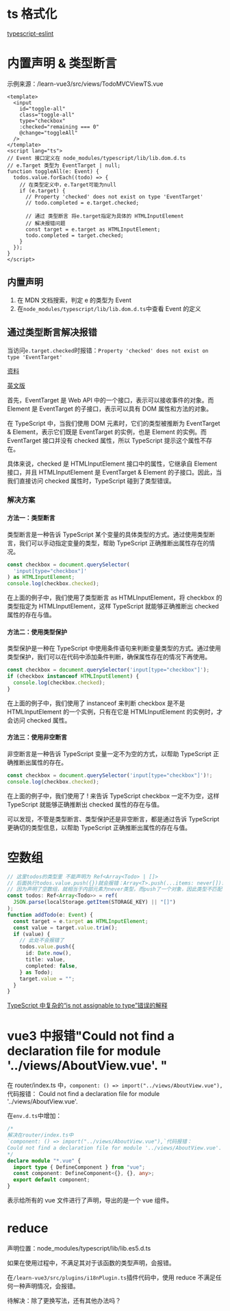 # ts 格式化

[typescript-eslint](http://typescript-eslint.io)

# 内置声明 & 类型断言

示例来源：/learn-vue3/src/views/TodoMVCViewTS.vue

```vue
<template>
  <input
    id="toggle-all"
    class="toggle-all"
    type="checkbox"
    :checked="remaining === 0"
    @change="toggleAll"
  />
</template>
<script lang="ts">
// Event 接口定义在 node_modules/typescript/lib/lib.dom.d.ts
// e.Target 类型为 EventTarget | null;
function toggleAll(e: Event) {
  todos.value.forEach((todo) => {
    // 在类型定义中，e.Target可能为null
    if (e.target) {
      // Property 'checked' does not exist on type 'EventTarget'
      // todo.completed = e.target.checked;

      // 通过 类型断言 将e.target指定为具体的 HTMLInputElement
      // 解决报错问题
      const target = e.target as HTMLInputElement;
      todo.completed = target.checked;
    }
  });
}
</script>
```

## 内置声明

1. 在 MDN 文档搜索，判定 e 的类型为 Event
2. 在`node_modules/typescript/lib/lib.dom.d.ts`中查看 Event 的定义

## 通过类型断言解决报错

当访问`e.target.checked`时报错：`Property 'checked' does not exist on type 'EventTarget'`

[资料](https://geek-docs.com/typescript/typescript-questions/382_typescript_typescript_property_checked_does_not_exist_on_type_eventtarget_element_why_it_doesnt_exist.html)

[英文版](https://www.designcise.com/web/tutorial/how-to-fix-property-does-not-exist-on-type-eventtarget-typescript-error)

首先，EventTarget 是 Web API 中的一个接口，表示可以接收事件的对象。而 Element 是 EventTarget 的子接口，表示可以具有 DOM 属性和方法的对象。

在 TypeScript 中，当我们使用 DOM 元素时，它们的类型被推断为 EventTarget & Element，表示它们既是 EventTarget 的实例，也是 Element 的实例。而 EventTarget 接口并没有 checked 属性，所以 TypeScript 提示这个属性不存在。

具体来说，checked 是 HTMLInputElement 接口中的属性，它继承自 Element 接口，并且 HTMLInputElement 是 EventTarget & Element 的子接口。因此，当我们直接访问 checked 属性时，TypeScript 碰到了类型错误。

### 解决方案

#### 方法一：类型断言

类型断言是一种告诉 TypeScript 某个变量的具体类型的方式。通过使用类型断言，我们可以手动指定变量的类型，帮助 TypeScript 正确推断出属性存在的情况。

```ts
const checkbox = document.querySelector(
  'input[type="checkbox"]'
) as HTMLInputElement;
console.log(checkbox.checked);
```

在上面的例子中，我们使用了类型断言 as HTMLInputElement，将 checkbox 的类型指定为 HTMLInputElement，这样 TypeScript 就能够正确推断出 checked 属性的存在与值。

#### 方法二：使用类型保护

类型保护是一种在 TypeScript 中使用条件语句来判断变量类型的方式。通过使用类型保护，我们可以在代码中添加条件判断，确保属性存在的情况下再使用。

```ts
const checkbox = document.querySelector('input[type="checkbox"]');
if (checkbox instanceof HTMLInputElement) {
  console.log(checkbox.checked);
}
```

在上面的例子中，我们使用了 instanceof 来判断 checkbox 是不是 HTMLInputElement 的一个实例，只有在它是 HTMLInputElement 的实例时，才会访问 checked 属性。

#### 方法三：使用非空断言

非空断言是一种告诉 TypeScript 变量一定不为空的方式，以帮助 TypeScript 正确推断出属性的存在。

```ts
const checkbox = document.querySelector('input[type="checkbox"]')!;
console.log(checkbox.checked);
```

在上面的例子中，我们使用了 ! 来告诉 TypeScript checkbox 一定不为空，这样 TypeScript 就能够正确推断出 checked 属性的存在与值。

可以发现，不管是类型断言、类型保护还是非空断言，都是通过告诉 TypeScript 更确切的类型信息，以帮助 TypeScript 正确推断出属性的存在与值。

# 空数组

```ts
// 这里todos的类型里 不能声明为 Ref<Array<Todo> | []>
// 后面执行todos.value.push({})就会报错：Array<T>.push(...items: never[]): number
// 因为声明了空数组，就相当于内部元素为never类型，而push了一个对象，因此类型不匹配
const todos: Ref<Array<Todo>> = ref(
  JSON.parse(localStorage.getItem(STORAGE_KEY) || "[]")
);
function addTodo(e: Event) {
  const target = e.target as HTMLInputElement;
  const value = target.value.trim();
  if (value) {
    // 此处不会报错了
    todos.value.push({
      id: Date.now(),
      title: value,
      completed: false,
    } as Todo);
    target.value = "";
  }
}
```

[TypeScript 中复杂的“is not assignable to type”错误的解释](https://deepinout.com/typescript/typescript-questions/794_typescript_explanation_for_this_complicated_is_not_assignable_to_type_error_in_typescript.html)

# vue3 中报错"Could not find a declaration file for module '../views/AboutView.vue'. "

在 router/index.ts 中，`component: () => import("../views/AboutView.vue"),`代码报错：
Could not find a declaration file for module '../views/AboutView.vue'.

在`env.d.ts`中增加：

```ts
/* 
解决在router/index.ts中
`component: () => import("../views/AboutView.vue"),`代码报错：
Could not find a declaration file for module '../views/AboutView.vue'.
*/
declare module "*.vue" {
  import type { DefineComponent } from "vue";
  const component: DefineComponent<{}, {}, any>;
  export default component;
}
```

表示给所有的 vue 文件进行了声明，导出的是一个 vue 组件。

# reduce

声明位置：node_modules/typescript/lib/lib.es5.d.ts

如果在使用过程中，不满足其对于该函数的类型声明，会报错。

在`/learn-vue3/src/plugins/i18nPlugin.ts`插件代码中，使用 reduce 不满足任何一种声明情况，会报错。

待解决：除了更换写法，还有其他办法吗？
